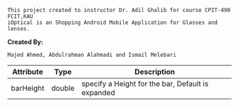```
This project created to instructor Dr. Adil Ghalib for course CPIT-490 FCIT,KAU
iOptical is an Shopping Android Mobile Application for Glasses and lenses.
```
<b> Created By: </b>
```
Majed Ahmed, Abdulrahman Alahmadi and Ismail Melebari
```

| Attribute     | Type          | Description   |
| ------------- | ------------- | ------------- |
| barHeight     | double        | specify a Height for the bar, Default is expanded  |

